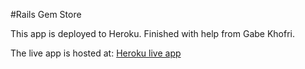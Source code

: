 #Rails Gem Store

This app is deployed to Heroku. Finished with help from Gabe Khofri.

The live app is hosted at:
[Heroku live app](https://rails-gemstore.herokuapp.com/)
